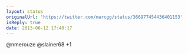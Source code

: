 ```yaml
---
layout: status
originalUrl: 'https://twitter.com/marcgg/status/366977454436401153'
isReply: true
date: 2013-08-12 17:40:17
---
```


@nmerouze @slainer68 +1
